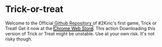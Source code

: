 # Trick-or-treat

Welcome to the Official Github Repository of #2Kinc's first game, Trick or Treat! Get it now at the <a href="https://chrome.google.com/webstore/detail/trick-or-treat/migjjgahlnpolhmacicegfjdpbbnhngc" style="border:black 1px solid;text-decorations:none;color:black;">Chrome Web Store</a>. This action Downloading this version of Trick or Treat might be unstable. Use at your own risk. It's not risky though.

